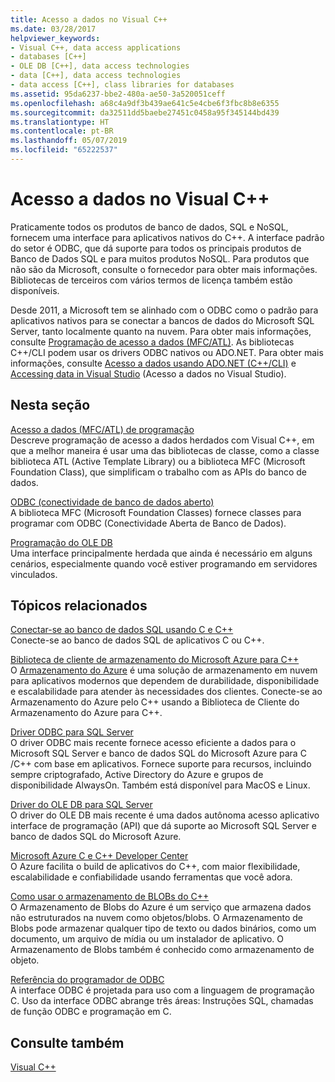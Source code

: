 ```yaml
---
title: Acesso a dados no Visual C++
ms.date: 03/28/2017
helpviewer_keywords:
- Visual C++, data access applications
- databases [C++]
- OLE DB [C++], data access technologies
- data [C++], data access technologies
- data access [C++], class libraries for databases
ms.assetid: 95da6237-bbe2-480a-ae50-3a520051ceff
ms.openlocfilehash: a68c4a9df3b439ae641c5e4cbe6f3fbc8b8e6355
ms.sourcegitcommit: da32511dd5baebe27451c0458a95f345144bd439
ms.translationtype: HT
ms.contentlocale: pt-BR
ms.lasthandoff: 05/07/2019
ms.locfileid: "65222537"
---
```

# <a name="data-access-in-visual-c"></a>Acesso a dados no Visual C++

Praticamente todos os produtos de banco de dados, SQL e NoSQL, fornecem uma interface para aplicativos nativos do C++. A interface padrão do setor é ODBC, que dá suporte para todos os principais produtos de Banco de Dados SQL e para muitos produtos NoSQL. Para produtos que não são da Microsoft, consulte o fornecedor para obter mais informações. Bibliotecas de terceiros com vários termos de licença também estão disponíveis.

Desde 2011, a Microsoft tem se alinhado com o ODBC como o padrão para aplicativos nativos para se conectar a bancos de dados do Microsoft SQL Server, tanto localmente quanto na nuvem. Para obter mais informações, consulte [Programação de acesso a dados \(MFC/ATL\)](data-access-programming-mfc-atl.md). As bibliotecas C++/CLI podem usar os drivers ODBC nativos ou ADO.NET. Para obter mais informações, consulte [Acesso a dados usando ADO.NET (C++/CLI)](../dotnet/data-access-using-adonet-cpp-cli.md) e [Accessing data in Visual Studio](https://docs.microsoft.com/visualstudio/data-tools/accessing-data-in-visual-studio) (Acesso a dados no Visual Studio).

## <a name="in-this-section"></a>Nesta seção

[Acesso a dados (MFC/ATL) de programação](data-access-programming-mfc-atl.md)<br/>
Descreve programação de acesso a dados herdados com Visual C++, em que a melhor maneira é usar uma das bibliotecas de classe, como a classe biblioteca ATL (Active Template Library) ou a biblioteca MFC (Microsoft Foundation Class), que simplificam o trabalho com as APIs do banco de dados.

[ODBC (conectividade de banco de dados aberto)](odbc/open-database-connectivity-odbc.md)<br/>
A biblioteca MFC (Microsoft Foundation Classes) fornece classes para programar com ODBC (Conectividade Aberta de Banco de Dados).

[Programação do OLE DB](oledb/ole-db-programming.md)<br/>
Uma interface principalmente herdada que ainda é necessário em alguns cenários, especialmente quando você estiver programando em servidores vinculados.

## <a name="related-topics"></a>Tópicos relacionados

[Conectar-se ao banco de dados SQL usando C e C++](/azure/sql-database/sql-database-develop-cplusplus-simple)<br/>
Conecte-se ao banco de dados SQL de aplicativos C ou C++.

[Biblioteca de cliente de armazenamento do Microsoft Azure para C++](https://github.com/Azure/azure-storage-cpp)<br/>
O [Armazenamento do Azure](/azure/storage/storage-introduction) é uma solução de armazenamento em nuvem para aplicativos modernos que dependem de durabilidade, disponibilidade e escalabilidade para atender às necessidades dos clientes. Conecte-se ao Armazenamento do Azure pelo C++ usando a Biblioteca de Cliente do Armazenamento do Azure para C++.

[Driver ODBC para SQL Server](/sql/connect/odbc/microsoft-odbc-driver-for-sql-server)<br/>
O driver ODBC mais recente fornece acesso eficiente a dados para o Microsoft SQL Server e banco de dados SQL do Microsoft Azure para C /C++ com base em aplicativos. Fornece suporte para recursos, incluindo sempre criptografado, Active Directory do Azure e grupos de disponibilidade AlwaysOn. Também está disponível para MacOS e Linux.

[Driver do OLE DB para SQL Server](/sql/connect/oledb/oledb-driver-for-sql-server)<br/>
O driver do OLE DB mais recente é uma dados autônoma acesso aplicativo interface de programação (API) que dá suporte ao Microsoft SQL Server e banco de dados SQL do Microsoft Azure.

[Microsoft Azure C e C++ Developer Center](https://azure.microsoft.com/develop/cpp/)<br/>
O Azure facilita o build de aplicativos do C++, com maior flexibilidade, escalabilidade e confiabilidade usando ferramentas que você adora.

[Como usar o armazenamento de BLOBs do C++](https://docs.microsoft.com/azure/storage/storage-c-plus-plus-how-to-use-blobs)<br/>
O Armazenamento de Blobs do Azure é um serviço que armazena dados não estruturados na nuvem como objetos/blobs. O Armazenamento de Blobs pode armazenar qualquer tipo de texto ou dados binários, como um documento, um arquivo de mídia ou um instalador de aplicativo. O Armazenamento de Blobs também é conhecido como armazenamento de objeto.

[ Referência do programador de ODBC](https://docs.microsoft.com/sql/odbc/reference/odbc-programmer-s-reference)<br/>
A interface ODBC é projetada para uso com a linguagem de programação C. Uso da interface ODBC abrange três áreas: Instruções SQL, chamadas de função ODBC e programação em C.

## <a name="see-also"></a>Consulte também

[Visual C++](../overview/visual-cpp-in-visual-studio.md)
